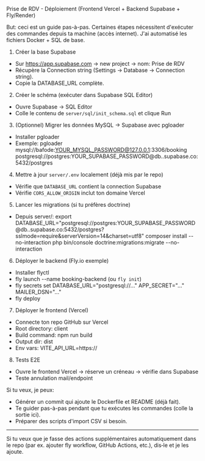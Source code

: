 Prise de RDV - Déploiement (Frontend Vercel + Backend Supabase + Fly/Render)

But: ceci est un guide pas-à-pas. Certaines étapes nécessitent d'exécuter des commandes depuis ta machine (accès internet). J'ai automatisé les fichiers Docker + SQL de base.

1) Créer la base Supabase
- Sur https://app.supabase.com -> new project -> nom: Prise de RDV
- Récupère la Connection string (Settings -> Database -> Connection string).
- Copie la DATABASE_URL complète.

2) Créer le schéma (exécuter dans Supabase SQL Editor)
- Ouvre Supabase -> SQL Editor
- Colle le contenu de `server/sql/init_schema.sql` et clique Run

3) (Optionnel) Migrer les données MySQL -> Supabase avec pgloader
- Installer pgloader
- Exemple:
  pgloader mysql://bafode:YOUR_MYSQL_PASSWORD@127.0.0.1:3306/booking \
    postgresql://postgres:YOUR_SUPABASE_PASSWORD@db.<REF>.supabase.co:5432/postgres

4) Mettre à jour `server/.env` localement (déjà mis par le repo)
- Vérifie que `DATABASE_URL` contient la connection Supabase
- Vérifie `CORS_ALLOW_ORIGIN` inclut ton domaine Vercel

5) Lancer les migrations (si tu préfères doctrine)
- Depuis server/:
  export DATABASE_URL="postgresql://postgres:YOUR_SUPABASE_PASSWORD@db.<REF>.supabase.co:5432/postgres?sslmode=require&serverVersion=14&charset=utf8"
  composer install --no-interaction
  php bin/console doctrine:migrations:migrate --no-interaction

6) Déployer le backend (Fly.io exemple)
- Installer flyctl
- fly launch --name booking-backend (ou `fly init`)
- fly secrets set DATABASE_URL="postgresql://..." APP_SECRET="..." MAILER_DSN="..."
- fly deploy

7) Déployer le frontend (Vercel)
- Connecte ton repo GitHub sur Vercel
- Root directory: client
- Build command: npm run build
- Output dir: dist
- Env vars: VITE_API_URL=https://<ton-backend-public>

8) Tests E2E
- Ouvre le frontend Vercel -> réserve un créneau -> vérifie dans Supabase
- Teste annulation mail/endpoint

Si tu veux, je peux:
- Générer un commit qui ajoute le Dockerfile et README (déjà fait).
- Te guider pas-à-pas pendant que tu exécutes les commandes (colle la sortie ici).
- Préparer des scripts d'import CSV si besoin.

---

Si tu veux que je fasse des actions supplémentaires automatiquement dans le repo (par ex. ajouter fly workflow, GitHub Actions, etc.), dis‑le et je les ajoute.
